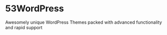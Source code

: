# 53WordPress
Awesomely unique WordPress Themes packed with advanced functionality and rapid support
